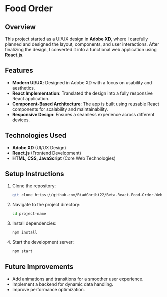 # Food Order

## Overview
This project started as a UI/UX design in **Adobe XD**, where I carefully planned and designed the layout, components, and user interactions. After finalizing the design, I converted it into a functional web application using **React.js**.

## Features
- **Modern UI/UX**: Designed in Adobe XD with a focus on usability and aesthetics.
- **React Implementation**: Translated the design into a fully responsive React application.
- **Component-Based Architecture**: The app is built using reusable React components for scalability and maintainability.
- **Responsive Design**: Ensures a seamless experience across different devices.

## Technologies Used
- **Adobe XD** (UI/UX Design)
- **React.js** (Frontend Development)
- **HTML, CSS, JavaScript** (Core Web Technologies)

## Setup Instructions
1. Clone the repository:
   ```sh
   git clone https://github.com/RiadGhribi22/Beta-React-Food-Order-Website.git
   ```
2. Navigate to the project directory:
   ```sh
   cd project-name
   ```
3. Install dependencies:
   ```sh
   npm install
   ```
4. Start the development server:
   ```sh
   npm start
   ```

## Future Improvements
- Add animations and transitions for a smoother user experience.
- Implement a backend for dynamic data handling.
- Improve performance optimization.



